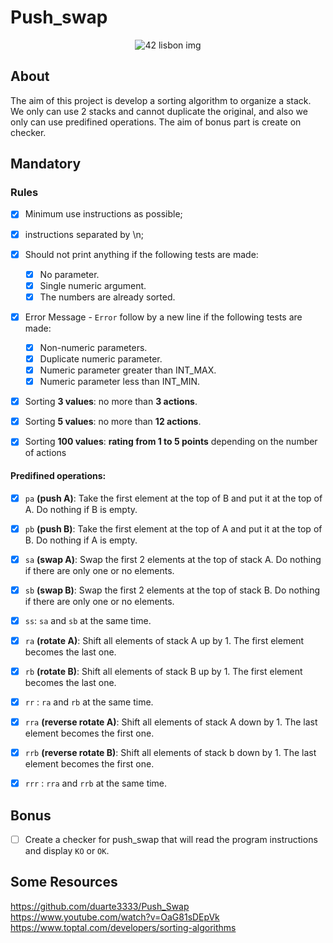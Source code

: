 # Push_swap
<div align = "center">

<img src = "https://www.vangproperties.com/media/3830/42lisboa.jpg?preset=imageWithTextInsideText" alt = "42 lisbon img">

</div>

## About
The aim of this project is develop a sorting algorithm to organize a stack. We only can use 2 stacks and cannot duplicate the original, and also we only can use predifined operations. The aim of bonus part is create on checker.

## Mandatory

### Rules
- [x] Minimum use instructions as possible;
- [x] instructions separated by \n;
- [x] Should not print anything if the following tests are made:
    - [x] No parameter.
    - [x] Single numeric argument.
    - [x] The numbers are already sorted.

- [x] Error Message - `Error` follow by a new line if the following tests are made:
    - [x] Non-numeric parameters.
    - [x] Duplicate numeric parameter.
    - [x] Numeric parameter greater than INT_MAX.
    - [x] Numeric parameter less than INT_MIN.

- [x] Sorting **3 values**: no more than **3 actions**.
- [x] Sorting **5 values**: no more than **12 actions**.
- [x] Sorting **100 values**: **rating from 1 to 5 points** depending on the number of actions


#### Predifined operations:
- [x] `pa` **(push A)**: Take the first element at the top of B and put it at the top of A. Do nothing if B is empty.
- [x] `pb` **(push B)**: Take the first element at the top of A and put it at the top of B. Do nothing if A is empty.
- [x] `sa` **(swap A)**: Swap the first 2 elements at the top of stack A. Do nothing if there are only one or no elements.
- [x] `sb` **(swap B)**: Swap the first 2 elements at the top of stack B. Do nothing if there are only one or no elements.
- [x] `ss`: `sa` and `sb` at the same time.
- [x] `ra` **(rotate A)**: Shift all elements of stack A up by 1. The first element becomes the last one.
- [x] `rb` **(rotate B)**: Shift all elements of stack B up by 1. The first element becomes the last one.
- [x] `rr` : `ra` and `rb` at the same time.
- [x] `rra` **(reverse rotate A)**: Shift all elements of stack A down by 1. The last element becomes the first one.
- [x] `rrb` **(reverse rotate B)**: Shift all elements of stack b down by 1. The last element becomes the first one.
- [x] `rrr` : `rra` and `rrb` at the same time.


## Bonus
- [ ] Create a checker for push_swap that will read the program instructions and display `KO` or `OK`.

## Some Resources
https://github.com/duarte3333/Push_Swap
https://www.youtube.com/watch?v=OaG81sDEpVk
https://www.toptal.com/developers/sorting-algorithms

